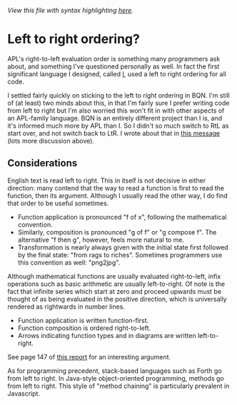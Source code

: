 *View this file with syntax highlighting [here](https://mlochbaum.github.io/BQN/commentary/ltr.html).*

# Left to right ordering?

APL's right-to-left evaluation order is something many programmers ask about, and something I've questioned personally as well. In fact the first significant language I designed, called [I](https://github.com/mlochbaum/ILanguage), used a left to right ordering for all code.

I settled fairly quickly on sticking to the left to right ordering in BQN. I'm still of (at least) two minds about this, in that I'm fairly sure I prefer writing code from left to right but I'm also worried this won't fit in with other aspects of an APL-family language. BQN is an entirely different project than I is, and it's informed much more by APL than I. So I didn't so much switch to RtL as start over, and not switch back to LtR. I wrote about that in [this message](https://chat.stackexchange.com/transcript/52405?m=57926316#57926316) (lots more discussion above).

## Considerations

English text is read left to right. This in itself is not decisive in either direction: many contend that the way to read a function is first to read the function, then its argument. Although I usually read the other way, I do find that order to be useful sometimes.

- Function application is pronounced "f of x", following the mathematical convention.
- Similarly, composition is pronounced "g of f" or "g compose f". The alternative "f then g", however, feels more natural to me.
- Transformation is nearly always given with the initial state first followed by the final state: "from rags to riches". Sometimes programmers use this convention as well: "png2jpg".

Although mathematical functions are usually evaluated right-to-left, infix operations such as basic arithmetic are usually left-to-right. Of note is the fact that infinite series which start at zero and proceed upwards must be thought of as being evaluated in the positive direction, which is universally rendered as rightwards in number lines.

- Function application is written function-first.
- Function composition is ordered right-to-left.
- Arrows indicating function types and in diagrams are written left-to-right.

See page 147 of [this report](http://www.hpl.hp.com/techreports/Compaq-DEC/SRC-RR-169.pdf) for an interesting argument.

As for programming precedent, stack-based languages such as Forth go from left to right. In Java-style object-oriented programming, methods go from left to right. This style of "method chaining" is particularly prevalent in Javascript.
